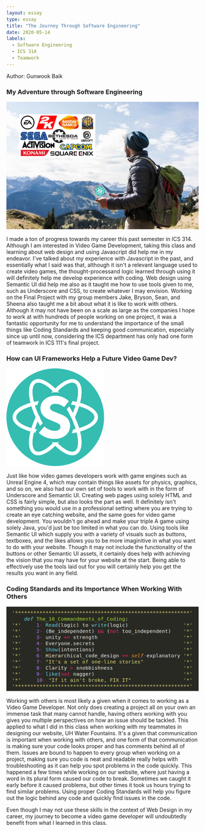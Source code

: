 ```yaml
---
layout: essay
type: essay
title: "The Journey Through Software Engineering"
date: 2020-05-14
labels:
  - Software Engineering
  - ICS 314
  - Teamwork
---
```

Author: Gunwook Baik

### My Adventure through Software Engineering
<img class="ui medium right floated rounded image" src="../images/journey.PNG">

I made a ton of progress towards my career this past semester in ICS 314. Although I am interested in Video Game Development, taking
this class and learning about web design and using Javascript did help me in my endeavor. I've talked about my experience with 
Javascript in the past, and essentially what I said was that, although it isn't a relevant language used to create video games, the 
thought-processand logic learned through using it will definitely help me develop experience with coding. Web design using Semantic UI 
did help me also as it taught me how to use tools given to me, such as Underscore and CSS, to create whatever I may envision. Working on 
the Final Project with my group members Jake, Bryson, Sean, and Sheena also taught me a bit about what it is like to work with others. 
Although it may not have been on a scale as large as the companies I hope to work at with hundreds of people working on one project, it 
was a fantastic opportunity for me to understand the importance of the small things like Coding Standards and keeping good 
communication, especially since up until now, considering the ICS department has only had one form of teamwork in ICS 111's final 
project.

### How can UI Frameworks Help a Future Video Game Dev?
<img class="ui small right floated rounded image" src="../images/semantic.png">

Just like how video games developers work with game engines such as Unreal Engine 4, which may contain things like assets for physics, 
graphics, and so on, we also had our own set of tools to work with in the form of Underscore and Semantic UI. Creating web pages using
solely HTML and CSS is fairly simple, but also looks the part as well. It definitely isn't something you would use in a professional
setting where you are trying to create an eye catching website, and the same goes for video game development. You wouldn't go ahead and
make your triple A game using solely Java, you'd just be too limited in what you can do. Using tools like Semantic UI which
supply you with a variety of visuals such as buttons, textboxes, and the likes allows you to be more imaginitive in what you want to
do with your website. Though it may not include the functionality of the buttons or other Semantic UI assets, it certainly does help 
with achieving the vision that you may have for your website at the start. Being able to effectively use the tools laid out for you
will certainly help you get the results you want in any field.


### Coding Standards and its Importance When Working With Others
<img class="ui medium right floated rounded image" src="../images/10codes.png">

Working with others is most likely a given when it comes to working as a Video Game Developer. Not only does creating a project all on
your own an immense task that many cannot handle, having others working with you gives you multiple perspectives on how an issue should
be tackled. This applied to what I did in this class when working with my teammates in designing our website, UH Water Fountains. It's a 
given that communication is important when working with others, and one form of that communication is making sure your code looks proper 
and has comments behind all of them. Issues are bound to happen to every group when working on a project, making sure you code
is neat and readable really helps with troubleshooting as it can help you spot problems in the code quickly. This happened a few times
while working on our website, where just having a word in its plural form caused our code to break. Sometimes we caught it early before
it caused problems, but other times it took us hours trying to find similar problems. Using proper Coding Standards will help you 
figure out the logic behind any code and quickly find issues in the code.




Even though I may not use these skills in the context of Web Design in my career, my journey to become a video game developer will 
undoubtedly benefit from what I learned in this class. 
